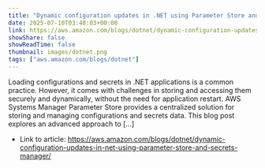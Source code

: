 ```yaml
---
title: "Dynamic configuration updates in .NET using Parameter Store and Secrets Manager"
date: 2025-07-10T03:48:03+00:00
link: https://aws.amazon.com/blogs/dotnet/dynamic-configuration-updates-in-net-using-parameter-store-and-secrets-manager/
showShare: false
showReadTime: false
thumbnail: images/dotnet.png
tags: ["aws.amazon.com/blogs/dotnet"]
---
```

Loading configurations and secrets in .NET applications is a common practice. However, it comes with challenges in storing and accessing them securely and dynamically, without the need for application restart. AWS Systems Manager Parameter Store provides a centralized solution for storing and managing configurations and secrets data. This blog post explores an advanced approach to […]

- Link to article: https://aws.amazon.com/blogs/dotnet/dynamic-configuration-updates-in-net-using-parameter-store-and-secrets-manager/